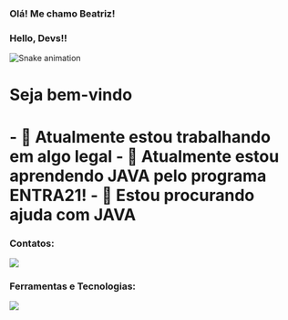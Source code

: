 ### Olá! Me chamo Beatriz!
### Hello, Devs!!

![Snake animation](https://github.com/beabarth/beabarth/blob/output/github-contribution-grid-snake.svg)
<h1> Seja bem-vindo </h1>

<h1> - 🔭 Atualmente estou trabalhando em algo legal
- 🌱 Atualmente estou aprendendo JAVA pelo programa ENTRA21!
- 🤔 Estou procurando ajuda com JAVA

### Contatos:
<div>
<a href="https://instagram.com/beabarthb" target="_blank"><img src="https://img.shields.io/badge/-Instagram-%23E4405F?style=for-the-badge&logo=instagram&logoColor=white" target="_blank"></a>
</div>

### Ferramentas e Tecnologias:

<img src="https://cdn.jsdelivr.net/gh/devicons/devicon/icons/java/java-original-wordmark.svg" />

  


